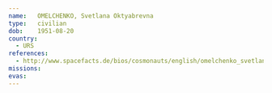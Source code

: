 ```yaml
---
name:	OMELCHENKO, Svetlana Oktyabrevna 
type:	civilian
dob:	1951-08-20
country:
  - URS
references:
  - http://www.spacefacts.de/bios/cosmonauts/english/omelchenko_svetlana.htm
missions:
evas:
---
```

